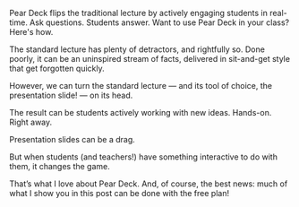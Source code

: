 Pear Deck flips the traditional lecture by actively engaging students in real-time. Ask questions. 
Students answer. Want to use Pear Deck in your class? Here's how. 

The standard lecture has plenty of detractors, and rightfully so. 
Done poorly, it can be an uninspired stream of facts, delivered in sit-and-get style that get forgotten quickly.

However, we can turn the standard lecture — and its tool of choice, the presentation slide! — on its head.

The result can be students actively working with new ideas. Hands-on. Right away.

Presentation slides can be a drag.

But when students (and teachers!) have something interactive to do with them, it changes the game.

That’s what I love about Pear Deck. And, of course, the best news: much of what I show you in this post can be done with the free plan!
